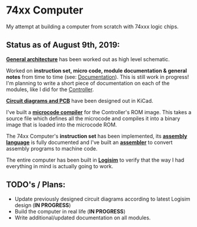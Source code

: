 # 74xx Computer

My attempt at building a computer from scratch with 74xxx logic chips.  



## Status as of August 9th, 2019:

[**General architecture**](https://github.com/DutchMaker/TTL-computer/blob/master/Documentation/Architecture.pdf) has been worked out as high level schematic.  

Worked on **instruction set, micro code, module documentation & general notes** from time to time (see: [Documentation](https://github.com/DutchMaker/TTL-computer/tree/master/Documentation)). This is still work in progress!  
I'm planning to write a short piece of documentation on each of the modules, like I did for the [Controller](https://github.com/DutchMaker/TTL-computer/blob/master/Documentation/Modules/Controller.md).  

[**Circuit diagrams and PCB**](https://github.com/DutchMaker/TTL-computer/tree/master/Circuits) have been designed out in KiCad.

I've built a [**microcode compiler**](https://github.com/DutchMaker/TTL-computer/tree/master/Code/Microcode) for the Controller's ROM image. This takes a source file which defines all the microcode and compiles it into a binary image that is loaded into the microcode ROM.

The 74xx Computer's **instruction set** has been implemented, its **[assembly language](https://github.com/DutchMaker/TTL-computer/blob/master/Documentation/74xx-Assembly-Language.md)** is fully documented and I've built an [**assembler**](https://github.com/DutchMaker/TTL-computer/tree/master/Code/Assembler) to convert assembly programs to machine code.

The entire computer has been built in [**Logisim**](https://github.com/DutchMaker/TTL-computer/tree/master/Documentation/Logisim) to verify that the way I had everything in mind is actually going to work.



## TODO's / Plans:

- Update previously designed circuit diagrams according to latest Logisim design (**IN PROGRESS**)
- Build the computer in real life (**IN PROGRESS**)
- Write additional/updated documentation on all modules.

